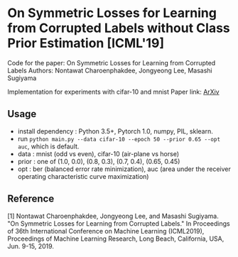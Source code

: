 # On Symmetric Losses for Learning from Corrupted Labels without Class Prior Estimation [ICML'19]
Code for the paper: On Symmetric Losses for Learning from Corrupted Labels
Authors: Nontawat Charoenphakdee, Jongyeong Lee, Masashi Sugiyama

Implementation for experiments with cifar-10 and mnist
Paper link: [ArXiv](https://arxiv.org/abs/1901.09314)

## Usage

* install dependency : Python 3.5+, Pytorch 1.0, numpy, PIL, sklearn.
* run `python main.py --data cifar-10 --epoch 50 --prior 0.65 --opt auc`, which is default.
* data : mnist (odd vs even), cifar-10 (air-plane vs horse)
* prior : one of (1.0, 0.0), (0.8, 0.3), (0.7, 0.4), (0.65, 0.45)
* opt : ber (balanced error rate minimization), auc (area under the receiver operating characteristic curve maximization)


## Reference

[1] Nontawat Charoenphakdee, Jongyeong Lee, and Masashi Sugiyama.
"On Symmetric Losses for Learning from Corrupted Labels." In Proceedings of 36th International Conference on Machine Learning (ICML2019), Proceedings of Machine Learning Research, Long Beach, California, USA, Jun. 9-15, 2019.

